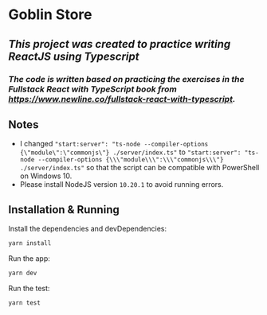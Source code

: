 # Goblin Store

## _This project was created to practice writing ReactJS using Typescript_

### _The code is written based on practicing the exercises in the Fullstack React with TypeScript book from https://www.newline.co/fullstack-react-with-typescript._

## Notes

- I changed `"start:server": "ts-node --compiler-options {\"module\":\"commonjs\"} ./server/index.ts"` to `"start:server": "ts-node --compiler-options {\\\"module\\\":\\\"commonjs\\\"} ./server/index.ts"` so that the script can be compatible with PowerShell on Windows 10.
- Please install NodeJS version `10.20.1` to avoid running errors.

## Installation & Running

Install the dependencies and devDependencies:

```sh
yarn install
```

Run the app:

```sh
yarn dev
```

Run the test:

```sh
yarn test
```

